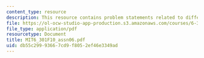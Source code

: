 ```yaml
---
content_type: resource
description: This resource contains problem statements related to differential pair.
file: https://ol-ocw-studio-app-production.s3.amazonaws.com/courses/6-301-solid-state-circuits-fall-2010/db55c29993667cd9f8052ef46e3349ad_MIT6_301F10_assn06.pdf
file_type: application/pdf
resourcetype: Document
title: MIT6_301F10_assn06.pdf
uid: db55c299-9366-7cd9-f805-2ef46e3349ad
---
```

